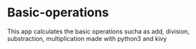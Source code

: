 # Basic-operations
This app calculates the basic operations sucha as add, division, substraction, multiplication made with python3 and kivy
